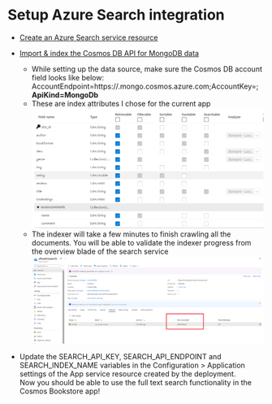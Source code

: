 # Setup Azure Search integration

- [Create an Azure Search service resource](https://docs.microsoft.com/en-us/azure/search/search-create-service-portal)

- [Import & index the Cosmos DB API for MongoDB data](https://docs.microsoft.com/en-us/azure/search/search-howto-index-cosmosdb#use-the-portal)
  - While setting up the data source, make sure the Cosmos DB account field looks like below:
  AccountEndpoint=https://<Cosmos DB account name>.mongo.cosmos.azure.com;AccountKey=<Cosmos DB auth key>;**ApiKind=MongoDb**
  - These are index attributes I chose for the current app
    ![Search index attributes](./images/searchindexattributes.png)
  - The indexer will take a few minutes to finish crawling all the documents. You will be able to validate the indexer progress from the overview blade of the search service
  ![Search indexer completion](./images/searchindexercomplete.png)

- Update the SEARCH_API_KEY, SEARCH_API_ENDPOINT and SEARCH_INDEX_NAME variables in the Configuration > Application settings of the App service resource created by the deployment. <br />
Now you should be able to use the full text search functionality in the Cosmos Bookstore app!
